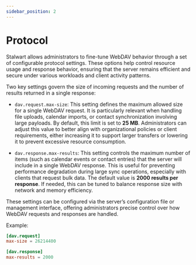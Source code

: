 ```yaml
---
sidebar_position: 2
---
```


# Protocol

Stalwart allows administrators to fine-tune WebDAV behavior through a set of configurable protocol settings. These options help control resource usage and response behavior, ensuring that the server remains efficient and secure under various workloads and client activity patterns.

Two key settings govern the size of incoming requests and the number of results returned in a single response:

- `dav.request.max-size`: This setting defines the maximum allowed size for a single WebDAV request. It is particularly relevant when handling file uploads, calendar imports, or contact synchronization involving large payloads. By default, this limit is set to **25 MB**. Administrators can adjust this value to better align with organizational policies or client requirements, either increasing it to support larger transfers or lowering it to prevent excessive resource consumption.

- `dav.response.max-results`: This setting controls the maximum number of items (such as calendar events or contact entries) that the server will include in a single WebDAV response. This is useful for preventing performance degradation during large sync operations, especially with clients that request bulk data. The default value is **2000 results per response**. If needed, this can be tuned to balance response size with network and memory efficiency.

These settings can be configured via the server’s configuration file or management interface, offering administrators precise control over how WebDAV requests and responses are handled.

Example:

```toml
[dav.request]
max-size = 26214400

[dav.response]
max-results = 2000
```